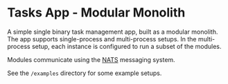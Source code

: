 # Tasks App - Modular Monolith

A simple single binary task management app, built as a modular monolith. The app supports single-process and multi-process setups. In the multi-process setup, each instance is configured to run a subset of the modules.

Modules communicate using the [NATS](https://nats.io/) messaging system.

See the `/examples` directory for some example setups.
